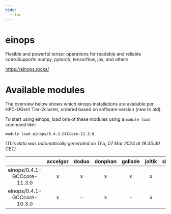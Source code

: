 ```yaml
---
hide:
  - toc
---
```


einops
======


Flexible and powerful tensor operations for readable and reliable code.Supports numpy, pytorch, tensorflow, jax, and others.

https://einops.rocks/
# Available modules


The overview below shows which einops installations are available per HPC-UGent Tier-2cluster, ordered based on software version (new to old).

To start using einops, load one of these modules using a `module load` command like:

```shell
module load einops/0.4.1-GCCcore-11.3.0
```

*(This data was automatically generated on Thu, 07 Mar 2024 at 18:35:40 CET)*  

| |accelgor|doduo|donphan|gallade|joltik|skitty|
| :---: | :---: | :---: | :---: | :---: | :---: | :---: |
|einops/0.4.1-GCCcore-11.3.0|x|x|x|x|x|x|
|einops/0.4.1-GCCcore-10.3.0|x|-|x|-|x|-|
